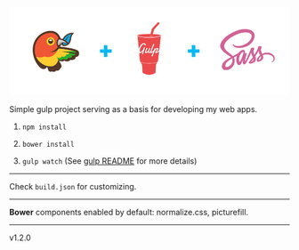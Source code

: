 ![Bower + Gulp + Sass](bower-gulp-sass.png)

Simple gulp project serving as a basis for developing my web apps.

1. `npm install`

2. `bower install`

3. `gulp watch` (See [gulp README](gulp/README.md) for more details)


---

Check `build.json` for customizing.


---

**Bower** components enabled by default: normalize.css, picturefill.

---

v1.2.0
